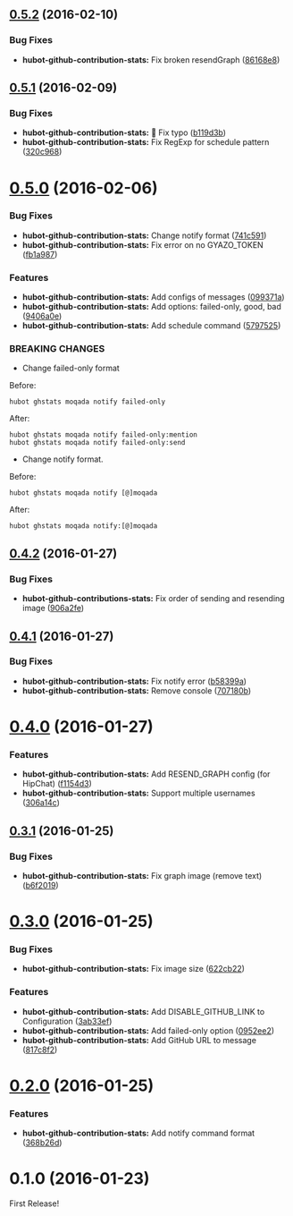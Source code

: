 <a name="0.5.2"></a>
## [0.5.2](https://github.com/moqada/hubot-github-contribution-stats/compare/v0.5.1...v0.5.2) (2016-02-10)


### Bug Fixes

* **hubot-github-contribution-stats:** Fix broken resendGraph ([86168e8](https://github.com/moqada/hubot-github-contribution-stats/commit/86168e8))



<a name="0.5.1"></a>
## [0.5.1](https://github.com/moqada/hubot-github-contribution-stats/compare/v0.5.0...v0.5.1) (2016-02-09)


### Bug Fixes

* **hubot-github-contribution-stats:** :bug: Fix typo ([b119d3b](https://github.com/moqada/hubot-github-contribution-stats/commit/b119d3b))
* **hubot-github-contribution-stats:** Fix RegExp for schedule pattern ([320c968](https://github.com/moqada/hubot-github-contribution-stats/commit/320c968))



<a name="0.5.0"></a>
# [0.5.0](https://github.com/moqada/hubot-github-contribution-stats/compare/v0.4.2...v0.5.0) (2016-02-06)


### Bug Fixes

* **hubot-github-contribution-stats:** Change notify format ([741c591](https://github.com/moqada/hubot-github-contribution-stats/commit/741c591))
* **hubot-github-contribution-stats:** Fix error on no GYAZO_TOKEN ([fb1a987](https://github.com/moqada/hubot-github-contribution-stats/commit/fb1a987))

### Features

* **hubot-github-contribution-stats:** Add configs of messages ([099371a](https://github.com/moqada/hubot-github-contribution-stats/commit/099371a))
* **hubot-github-contribution-stats:** Add options: failed-only, good, bad ([9406a0e](https://github.com/moqada/hubot-github-contribution-stats/commit/9406a0e))
* **hubot-github-contribution-stats:** Add schedule command ([5797525](https://github.com/moqada/hubot-github-contribution-stats/commit/5797525))


### BREAKING CHANGES

* Change failed-only format

Before:

`hubot ghstats moqada notify failed-only`

After:

```
hubot ghstats moqada notify failed-only:mention
hubot ghstats moqada notify failed-only:send
```
* Change notify format.

Before:

`hubot ghstats moqada notify [@]moqada`

After:

`hubot ghstats moqada notify:[@]moqada`



<a name="0.4.2"></a>
## [0.4.2](https://github.com/moqada/hubot-github-contribution-stats/compare/v0.4.1...v0.4.2) (2016-01-27)


### Bug Fixes

* **hubot-github-contributions-stats:** Fix order of sending and resending image ([906a2fe](https://github.com/moqada/hubot-github-contribution-stats/commit/906a2fe))



<a name="0.4.1"></a>
## [0.4.1](https://github.com/moqada/hubot-github-contribution-stats/compare/v0.4.0...v0.4.1) (2016-01-27)


### Bug Fixes

* **hubot-github-contribution-stats:** Fix notify error ([b58399a](https://github.com/moqada/hubot-github-contribution-stats/commit/b58399a))
* **hubot-github-contribution-stats:** Remove console ([707180b](https://github.com/moqada/hubot-github-contribution-stats/commit/707180b))



<a name="0.4.0"></a>
# [0.4.0](https://github.com/moqada/hubot-github-contribution-stats/compare/v0.3.1...v0.4.0) (2016-01-27)


### Features

* **hubot-github-contribution-stats:** Add RESEND_GRAPH config (for HipChat) ([f1154d3](https://github.com/moqada/hubot-github-contribution-stats/commit/f1154d3))
* **hubot-github-contribution-stats:** Support multiple usernames ([306a14c](https://github.com/moqada/hubot-github-contribution-stats/commit/306a14c))



<a name="0.3.1"></a>
## [0.3.1](https://github.com/moqada/hubot-github-contribution-stats/compare/v0.3.0...v0.3.1) (2016-01-25)


### Bug Fixes

* **hubot-github-contribution-stats:** Fix graph image (remove text) ([b6f2019](https://github.com/moqada/hubot-github-contribution-stats/commit/b6f2019))



<a name="0.3.0"></a>
# [0.3.0](https://github.com/moqada/hubot-github-contribution-stats/compare/v0.2.0...v0.3.0) (2016-01-25)


### Bug Fixes

* **hubot-github-contribution-stats:** Fix image size ([622cb22](https://github.com/moqada/hubot-github-contribution-stats/commit/622cb22))

### Features

* **hubot-github-contribution-stats:** Add DISABLE_GITHUB_LINK to Configuration ([3ab33ef](https://github.com/moqada/hubot-github-contribution-stats/commit/3ab33ef))
* **hubot-github-contribution-stats:** Add failed-only option ([0952ee2](https://github.com/moqada/hubot-github-contribution-stats/commit/0952ee2))
* **hubot-github-contribution-stats:** Add GitHub URL to message ([817c8f2](https://github.com/moqada/hubot-github-contribution-stats/commit/817c8f2))



<a name="0.2.0"></a>
# [0.2.0](https://github.com/moqada/hubot-github-contribution-stats/compare/v0.1.0...v0.2.0) (2016-01-25)


### Features

* **hubot-github-contribution-stats:** Add notify command format ([368b26d](https://github.com/moqada/hubot-github-contribution-stats/commit/368b26d))



<a name="0.1.0"></a>
# 0.1.0 (2016-01-23)


First Release!
